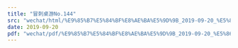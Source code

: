 ```yaml
---
title: "冒刺桌游No.144"
src: "wechat/html/%E9%85%B7%E5%84%BF%E8%AE%BA%E5%9D%9B_2019-09-20_%E5%86%92%E5%88%BA%E6%A1%8C%E6%B8%B8No.144.html"
date: 2019-09-20
pdf: "wechat/pdf/%E9%85%B7%E5%84%BF%E8%AE%BA%E5%9D%9B_2019-09-20_%E5%86%92%E5%88%BA%E6%A1%8C%E6%B8%B8No.144.pdf"
---
```

